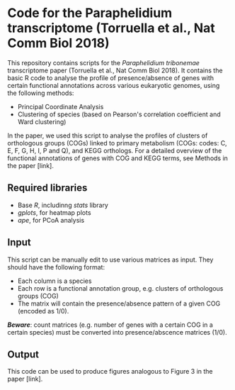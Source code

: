 # Code for the Paraphelidium transcriptome (Torruella et al., Nat Comm Biol 2018)

This repository contains scripts for the *Paraphelidium tribonemae* transcriptome paper (Torruella et al., Nat Comm Biol 2018). It contains the basic R code to analyse the profile of presence/absence of genes with certain functional annotations across various eukaryotic genomes, using the following methods:

* Principal Coordinate Analysis
* Clustering of species (based on Pearson's correlation coefficient and Ward clustering) 

In the paper, we used this script to analyse the profiles of clusters of orthologous groups (COGs) linked to primary metabolism (COGs: codes: C, E, F, G, H, I, P and Q), and KEGG orthologs. For a detailed overview of the functional annotations of genes with COG and KEGG terms, see Methods in the paper [link].

## Required libraries

* Base *R*, includinng *stats* library
* *gplots*, for heatmap plots
* *ape*, for PCoA  analysis

## Input

This script can be manually edit to use various matrices as input. They should have the following format:
* Each column is a species
* Each row is a functional annotation group, e.g. clusters of orthologous groups (COG)
* The matrix will contain the presence/absence pattern of a given COG (encoded as 1/0).

***Beware***: count matrices (e.g. number of genes with a certain COG in a certain species) must be converted into presence/abscence matrices (1/0).

## Output

This code can be used to produce figures analogous to Figure 3 in the paper [link].
